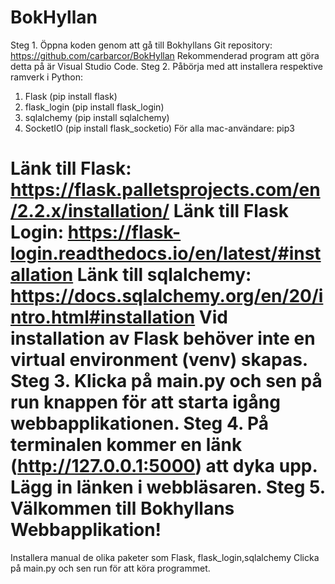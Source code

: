 # BokHyllan
Steg 1.
Öppna koden genom att gå till Bokhyllans Git repository: https://github.com/carbarcor/BokHyllan
Rekommenderad program att göra detta på är Visual Studio Code.
Steg 2.
Påbörja med att installera respektive ramverk i Python:
1. Flask            (pip install flask)
2. flask_login      (pip install flask_login)
3. sqlalchemy       (pip install sqlalchemy)
4. SocketIO         (pip install flask_socketio)
För alla mac-användare: pip3 

Länk till Flask: https://flask.palletsprojects.com/en/2.2.x/installation/
Länk till Flask Login: https://flask-login.readthedocs.io/en/latest/#installation
Länk till sqlalchemy: https://docs.sqlalchemy.org/en/20/intro.html#installation
Vid installation av Flask behöver inte en virtual environment (venv) skapas.
Steg 3.
Klicka på main.py och sen på run knappen för att starta igång webbapplikationen.
Steg 4. 
På terminalen kommer en länk (http://127.0.0.1:5000) att dyka upp. Lägg in länken i webbläsaren.
Steg 5. Välkommen till Bokhyllans Webbapplikation!
=======
Installera manual de olika paketer som Flask, flask_login,sqlalchemy
Clicka på main.py och sen run för att köra programmet.

